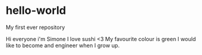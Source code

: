  # hello-world
My first ever repository

Hi everyone i'm Simone 
I love sushi <3
My favourite colour is green
I would like to become and engineer when I grow up.
